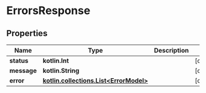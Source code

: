
# ErrorsResponse

## Properties
Name | Type | Description | Notes
------------ | ------------- | ------------- | -------------
**status** | **kotlin.Int** |  |  [optional]
**message** | **kotlin.String** |  |  [optional]
**error** | [**kotlin.collections.List&lt;ErrorModel&gt;**](ErrorModel.md) |  |  [optional]



